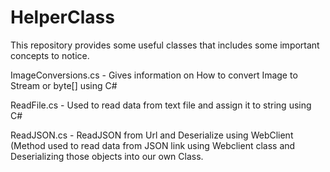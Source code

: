 HelperClass
===========

This repository provides some useful classes that includes some important concepts to notice.

ImageConversions.cs - Gives information on How to convert Image to Stream or byte[] using C#

ReadFile.cs - Used to read data from text file and assign it to string using C#

ReadJSON.cs - ReadJSON from Url and Deserialize using WebClient (Method used to read data from JSON link using Webclient class and Deserializing those objects into our own Class.
